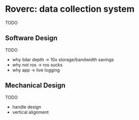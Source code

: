 # Roverc: data collection system

TODO

## Software Design

TODO

- why lidar depth -> 10x storage/bandwidth savings
- why not ros -> ros sucks
- why app -> live logging

## Mechanical Design

TODO

- handle design
- vertical alignment
